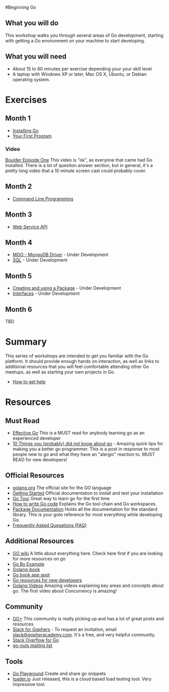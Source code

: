 #Beginning Go

## What you will do

This workshop walks you through several areas of Go development, starting with getting a Go environment on your machine to start developing.

## What you will need

* About 15 to 60 minutes per exercise depending your your skill level
* A laptop with Windows XP or later, Mac OS X, Ubuntu, or Debian operating system.

# Exercises

## Month 1
* [Installing Go](https://github.com/DenverGophers/go/tree/master/Exercises/Installing-Go/readme.md)
* [Your First Program](http://go-talks.appspot.com/github.com/DenverGophers/go/Exercises/Your-First-Program/hello.slide)

### Video
[Boulder Episode One](https://www.youtube.com/watch?v=cVJWRc31vbo) This video is "ok", as everyone that came had Go installed.  There is a lot of quesiton answer section, but in general, it's a pretty long video that a 10 minute screen cast could probably cover.

## Month 2
* [Command Line Programming](http://go-talks.appspot.com/github.com/DenverGophers/go/Exercises/Command-Line-Programming/presentation.slide)

## Month 3
* [Web Service API](http://go-talks.appspot.com/github.com/DenverGophers/go/Exercises/Web-Services-API/presentation.slide)

## Month 4
* [MGO - MongoDB Driver]() - Under Development
* [SQL]() - Under Development

## Month 5
* [Creating and using a Package]() - Under Development
* [Interfaces]() - Under Development

## Month 6
TBD

# Summary

This series of workshops are intended to get you familiar with the Go platform.  It should provide enough hands on interaction,
as well as links to additional resources that you will feel comfortable attending other Go meetups, as well as
starting your own projects in Go.

* [How to get help](https://github.com/DenverGophers/go/blob/master/Exercises/How-to-get-help/readme.md)

# Resources

## Must Read
* [Effective Go](http://golang.org/doc/effective_go.html) This is a MUST read for anybody learning go as an experienced developer
* [10 Things you (probably) did not know about go](http://goo.gl/L5lDv) - Amazing quick tips for making you a better go programmer.  This is a post in response to most people new to go and what they have an "alergic" reaction to.  MUST READ for new developers!

## Official Resources
* [golang.org](http://golang.org/) The official site for the GO language
* [Getting Started](http://golang.org/doc/install) Official documentation to install and test your installation
* [Go Tour](http://tour.golang.org/#1) Great way to learn go for the first time
* [How to write Go code](http://golang.org/doc/code.html) Explains the Go tool chain and Go workspaces.
* [Package Documentation](http://golang.org/pkg/) Holds all the documentation for the standard library.  This is your goto reference for most everything while developing Go.
* [Frequently Asked Quesations (FAQ)](http://golang.org/doc/faq)

## Additional Resources
* [GO wiki](https://code.google.com/p/go-wiki/) A little about everything here.  Check here first if you are looking for more resources on go
* [Go By Example](https://gobyexample.com/)
* [Golang-book](http://www.golang-book.com/)
* [Go book app spot](http://go-book.appspot.com/)
* [Go resources for new developers](http://dave.cheney.net/resources-for-new-go-programmers)
* [Golang Videos](http://blog.golang.org/2012/07/go-videos-from-google-io-2012.html) Amazing videos explaining key areas and concepts about go. The first video about Concurrency is amazing!

## Community
* [GO+](https://plus.google.com/communities/114112804251407510571) This community is really picking up and has a lot of great posts and resources
* [Slack for Gophers](https://gophers.slack.com) - To request an invitation, email [slack@gopheracademy.com](mailto:slack@gopheracademy.com). It's a free, and very helpful community.
* [Stack Overflow for Go](http://stackoverflow.com/questions/tagged/go)
* [go-nuts mailing list](https://groups.google.com/forum/#!forum/golang-nuts)

## Tools
* [Go Playground](http://play.golang.org/) Create and share go snippets
* [loader.io](http://loader.io/) Just released, this is a cloud based load testing tool.  Very impressive tool.

